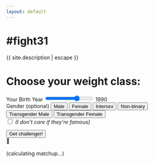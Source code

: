 ```yaml
---
layout: default
---
```


<h1>#fight31</h1>
<p>{{ site.description | escape }}</p>
<form class="form text-center" id="fight-form" name="fight-form">
	<h1 class="h3 mb-3 font-weight-normal">Choose your weight class:</h1>
	<div class="row">
	<div class="col-md-12 mb-3">
		<label for="birthyear">Your Birth Year</label>
			<input type="range" min="1950" max="2009" value="1990" id="birthyear-input"
				step="1" oninput="outputUpdate(value)">
			<output for="birthyear" id="birthyear">1990</output>
			</div>
    	<div class="col-md-12 mb-3">
    		<label class="center-block">Gender (optional)</label>
    		<button class="btn btn-default btn-inline gender" data-gender="male">Male</button>
    		<button class="btn btn-default btn-inline gender" data-gender="female">Female</button>
    		<button class="btn btn-default btn-inline gender" data-gender="intersex">Intersex</button>
    		<button class="btn btn-default btn-inline gender" data-gender="non-binary">Non-binary</button>
    		<button class="btn btn-default btn-inline gender" data-gender="transgender male">Transgender Male</button>
    		<button class="btn btn-default gender" data-gender="transgender female">Transgender Female</button>
			<input type="hidden" id="gender" value="" />
    	</div>
    </div>
    <div class="row">
    	<div class="custom-control custom-checkbox">
    		<input type="checkbox" class="custom-control-input" id="notfamous">
    		<label class="custom-control-label" for="notfamous"><em style="font-weight: normal"> (I don't care if they're famous)</em></label>
    	</div>
    </div>
    <div class="row">
		<div class="col-md-12">
    	<button class="btn btn-lg btn-primary btn-block" style="margin-top:1em" type="submit">Get challenger!</button>
		</div>
    </div>
    <div class="loading-wrapper hidden">
        <div class="loading"> 🥊</div>
        <div>
            <br> (calculating matchup...)
        </div>
    </div>
    <div class="fighter"></div>

</form>
